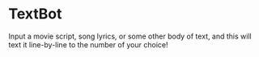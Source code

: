 # TextBot
Input a movie script, song lyrics, or some other body of text, and this will text it line-by-line to the number of your choice!
